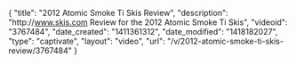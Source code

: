 {
    "title": "2012 Atomic Smoke Ti Skis Review",
    "description": "http:\/\/www.skis.com Review for the 2012 Atomic Smoke Ti Skis",
    "videoid": "3767484",
    "date_created": "1411361312",
    "date_modified": "1418182027",
    "type": "captivate",
    "layout": "video",
    "url": "\/v\/2012-atomic-smoke-ti-skis-review\/3767484"
}